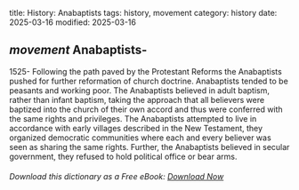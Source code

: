 title: History: Anabaptists
tags: history, movement
category: history
date: 2025-03-16
modified: 2025-03-16

## _movement_  Anabaptists-
1525-
Following the path paved by the
  Protestant Reforms the Anabaptists pushed for further reformation of
  church doctrine.  Anabaptists tended to be peasants and working
  poor.   The Anabaptists believed in adult baptism, rather than
  infant baptism, taking the approach that all believers were baptized
  into the church of their own accord and thus were conferred with the
  same rights and privileges.  The Anabaptists attempted to live in
  accordance with early villages described in the New Testament, they
  organized democratic communities where each and every believer was
  seen as sharing the same rights.  Further, the Anabaptists believed
  in secular government, they refused to hold political office or bear
  arms.



###### Download *this* dictionary as a Free eBook: [Download Now]({static}static/SerfHistoryDictionary.pdf)

